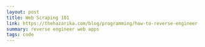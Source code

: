```yaml
---
layout: post
title: Web Scraping 101
link: https://thehazarika.com/blog/programming/how-to-reverse-engineer-web-apps/
summary: reverse engineer web apps
tags: code
---
```

